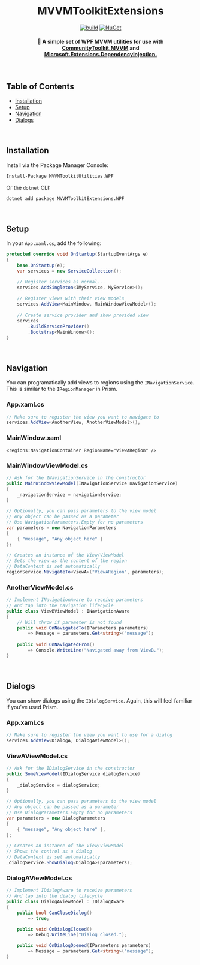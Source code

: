 <h1 align="center">
  MVVMToolkitExtensions
</h1>

<div align="center">
  
[![build](https://github.com/BrandonWoodward/MVVMToolkitExtensions/actions/workflows/CD.yml/badge.svg)](https://github.com/BrandonWoodward/MVVMToolkitExtensions/actions/workflows/CD.yml)
[![NuGet](https://img.shields.io/nuget/v/MVVMToolkitExtensions.WPF.svg?style=flat)](https://www.nuget.org/packages/MVVMToolkitExtensions.WPF/)

</div>

<h4 align="center"> 
🧰 A simple set of WPF MVVM utilities for use with <a href="https://learn.microsoft.com/en-gb/dotnet/communitytoolkit/mvvm/" target="_blank">CommunityToolkit.MVVM</a> and <a href="https://learn.microsoft.com/en-us/dotnet/core/extensions/dependency-injection" target="_blank">Microsoft.Extensions.DependencyInjection.</a>
</h4>

<br>

## Table of Contents

- [Installation](#installation)
- [Setup](#setup)
- [Navigation](#navigation)
- [Dialogs](#dialogs)

<br>

## Installation

Install via the Package Manager Console:

```bash
Install-Package MVVMToolkitUtilities.WPF
```

Or the `dotnet` CLI:

```bash
dotnet add package MVVMToolkitExtensions.WPF
```

<br>

## Setup

In your `App.xaml.cs`, add the following:

```csharp
protected override void OnStartup(StartupEventArgs e)
{
    base.OnStartup(e);
    var services = new ServiceCollection();

    // Register services as normal...
    services.AddSingleton<IMyService, MyService>();
    
    // Register views with their view models
    services.AddView<MainWindow, MainWindowViewModel>();
    
    // Create service provider and show provided view
    services
        .BuildServiceProvider()
        .Bootstrap<MainWindow>();
}
```

<br>

## Navigation

You can programatically add views to regions using the `INavigationService`.
This is similar to the `IRegionManager` in Prism.

### App.xaml.cs

```csharp
// Make sure to register the view you want to navigate to
services.AddView<AnotherView, AnotherViewModel>();
```

### MainWindow.xaml

```xaml
<regions:NavigationContainer RegionName="ViewARegion" />
```
### MainWindowViewModel.cs

```csharp
// Ask for the INavigationService in the constructor
public MainWindowViewModel(INavigationService navigationService)
{
    _navigationService = navigationService;
}
```

```csharp
// Optionally, you can pass parameters to the view model
// Any object can be passed as a parameter
// Use NavigationParameters.Empty for no parameters
var parameters = new NavigationParameters 
{ 
    { "message", "Any object here" } 
};

// Creates an instance of the View/ViewModel
// Sets the view as the content of the region
// DataContext is set automatically
regionService.NavigateTo<ViewA>("ViewARegion", parameters);
```

### AnotherViewModel.cs

```csharp
// Implement INavigationAware to receive parameters
// And tap into the navigation lifecycle
public class ViewBViewModel : INavigationAware 
{
    // Will throw if parameter is not found
    public void OnNavigatedTo(IParameters parameters) 
        => Message = parameters.Get<string>("message");
    
    public void OnNavigatedFrom() 
        => Console.WriteLine("Navigated away from ViewB.");
}
```

<br>

## Dialogs

You can show dialogs using the `IDialogService`. Again, this will feel familiar if you've used Prism.

### App.xaml.cs

```csharp
// Make sure to register the view you want to use for a dialog
services.AddView<DialogA, DialogAViewModel>();
```

### ViewAViewModel.cs

```csharp
// Ask for the IDialogService in the constructor
public SomeViewModel(IDialogService dialogService)
{
    _dialogService = dialogService;
}
```

```csharp
// Optionally, you can pass parameters to the view model
// Any object can be passed as a parameter
// Use DialogParameters.Empty for no parameters
var parameters = new DialogParameters
{
    { "message", "Any object here" },
};

// Creates an instance of the View/ViewModel
// Shows the control as a dialog
// DataContext is set automatically
_dialogService.ShowDialog<DialogA>(parameters);
```

### DialogAViewModel.cs

```csharp
// Implement IDialogAware to receive parameters
// And tap into the dialog lifecycle
public class DialogAViewModel : IDialogAware
{
    public bool CanCloseDialog() 
        => true;

    public void OnDialogClosed() 
        => Debug.WriteLine("Dialog closed.");

    public void OnDialogOpened(IParameters parameters)
        => Message = parameters.Get<string>("message");
}
```

